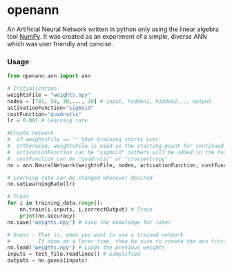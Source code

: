# openann

An Artificial Neural Network written in python only using the linear algebra tool [NumPy](https://numpy.org/). It was created as an experiment of a simple, diverse ANN which was user friendly and concise.

### Usage

```python
from openann.ann import ann

# Initialization
weightsFile = "weights.npy"
nodes = [781, 50, 30,..., 10] # input, hidden1, hidden2..., output
activationFunction="sigmoid"
costFunction="quadratic"
lr = 0.001 # Learning rate

#Create network
#  if weightsFile == "" then training starts over.
#  ottherwise, weightsFile is used as the starting point for continued training
#  activationFunction can be "sigmoid" (others will be added in the future)
#  costFunction can be "quadratic" or "crossentropy"
nn = ann.NeuralNetwork(weightsFile, nodes, activationFunction, costFunction)

# Learning rate can be changed whenever desired
nn.setLearningRate(lr)

# Train
for i in training_data.range():
	nn.train(i.inputs, i.correctOutput) # Train
	print(nn.accuracy)
nn.save('weights.npy') # save the knowledge for later

# Guess - That is, when you want to use a trained network
#         If done at a later time, then be sure to create the ann first.
nn.load('weights.npy') # Loads the previous weights
inputs = test_file.readlines() # Simplified
outputs = nn.guess(inputs)

```


